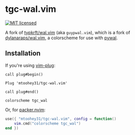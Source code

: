 # tgc-wal.vim

[![MIT licensed](https://img.shields.io/badge/license-MIT-blue.svg)](./LICENSE.md)

A fork of [typkrft/wal.vim](https://github.com/typkrft/wal.vim) (aka `guypwal.vim`), which is a fork of [dylanaraps/wal.vim](https://github.com/dylanaraps/wal.vim), a colorscheme for use with [pywal](https://github.com/dylanaraps/pywal).

## Installation

If you're using [vim-plug](https://github.com/junegunn/vim-plug):

```vim
call plug#begin()

Plug 'mtoohey31/tgc-wal.vim'

call plug#end()

colorscheme tgc_wal
```

Or, for [packer.nvim](https://github.com/wbthomason/packer.nvim):

```lua
use({ "mtoohey31/tgc-wal.vim", config = function()
    vim.cmd("colorscheme tgc_wal")
end })
```
